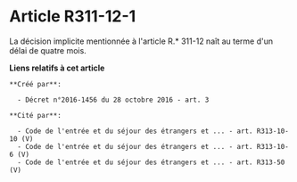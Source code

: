 # Article R311-12-1

La décision implicite mentionnée à l'article R.* 311-12 naît au terme d'un délai de quatre mois.

**Liens relatifs à cet article**

	**Créé par**:

	  - Décret n°2016-1456 du 28 octobre 2016 - art. 3

	**Cité par**:

	  - Code de l'entrée et du séjour des étrangers et ... - art. R313-10-10 (V)
	  - Code de l'entrée et du séjour des étrangers et ... - art. R313-10-6 (V)
	  - Code de l'entrée et du séjour des étrangers et ... - art. R313-50 (V)
